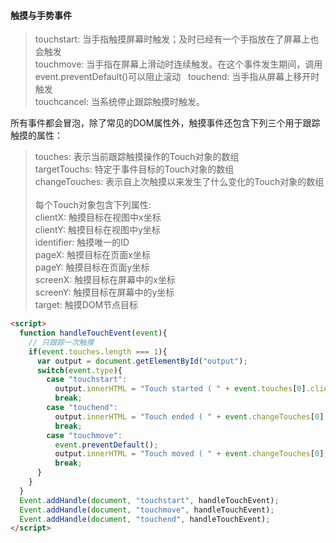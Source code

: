 #### 触摸与手势事件
> touchstart: 当手指触摸屏幕时触发；及时已经有一个手指放在了屏幕上也会触发  
touchmove: 当手指在屏幕上滑动时连续触发。在这个事件发生期间，调用event.preventDefault()可以阻止滚动  
touchend: 当手指从屏幕上移开时触发  
touchcancel: 当系统停止跟踪触摸时触发。

所有事件都会冒泡，除了常见的DOM属性外，触摸事件还包含下列三个用于跟踪触摸的属性：
> touches: 表示当前跟踪触摸操作的Touch对象的数组    
targetTouchs: 特定于事件目标的Touch对象的数组    
changeTouches: 表示自上次触摸以来发生了什么变化的Touch对象的数组    
每个Touch对象包含下列属性:  
clientX: 触摸目标在视图中x坐标    
clientY: 触摸目标在视图中y坐标  
identifier: 触摸唯一的ID  
pageX: 触摸目标在页面x坐标  
pageY: 触摸目标在页面y坐标  
screenX: 触摸目标在屏幕中的x坐标  
screenY: 触摸目标在屏幕中的y坐标  
target: 触摸DOM节点目标  
```html
<script>
  function handleTouchEvent(event){
    // 只跟踪一次触摸
    if(event.touches.length === 1){
      var output = document.getElementById("output");
      switch(event.type){
        case "touchstart": 
          output.innerHTML = "Touch started ( " + event.touches[0].clientX + ", " + event.touches[0].clientY + " .)";
          break;
        case "touchend":
          output.innerHTML = "Touch ended ( " + event.changeTouches[0].clientX + ", " + event.changeTouches[0].clientY + " .)";
          break;
        case "touchmove":
          event.preventDefault();
          output.innerHTML = "Touch moved ( " + event.changeTouches[0].clientX + ", " + event.changeTouches[0].clientY + " .)";
          break;
      }
    }
  }
  Event.addHandle(document, "touchstart", handleTouchEvent);
  Event.addHandle(document, "touchmove", handleTouchEvent);
  Event.addHandle(document, "touchend", handleTouchEvent);
</script>
```
